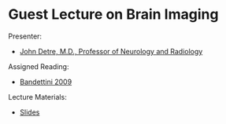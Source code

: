 Guest Lecture on Brain Imaging
=====

Presenter:
* [John Detre, M.D., Professor of Neurology and Radiology](http://www.med.upenn.edu/apps/faculty/index.php/g275/p8404)

Assigned Reading:
* [Bandettini 2009](https://www.ncbi.nlm.nih.gov/pmc/articles/PMC2716071)

Lecture Materials:
* [Slides](Intro_Brain_Imaging.ppt)
